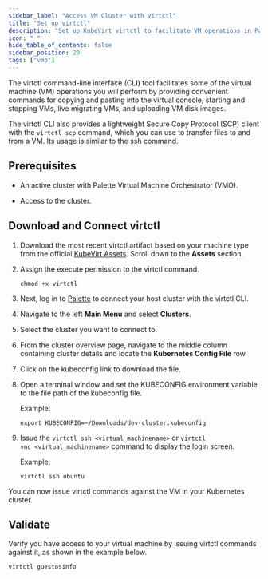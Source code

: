 ```yaml
---
sidebar_label: "Access VM Cluster with virtctl"
title: "Set up virtctl"
description: "Set up KubeVirt virtctl to facilitate VM operations in Palette Virtual Machine Orchestrator"
icon: " "
hide_table_of_contents: false
sidebar_position: 20
tags: ["vmo"]
---
```


The virtctl command-line interface (CLI) tool facilitates some of the virtual machine (VM) operations you will perform
by providing convenient commands for copying and pasting into the virtual console, starting and stopping VMs, live
migrating VMs, and uploading VM disk images.

The virtctl CLI also provides a lightweight Secure Copy Protocol (SCP) client with the `virtctl scp` command, which you
can use to transfer files to and from a VM. Its usage is similar to the ssh command.

## Prerequisites

- An active cluster with Palette Virtual Machine Orchestrator (VMO).

- Access to the cluster.

## Download and Connect virtctl

1. Download the most recent virtctl artifact based on your machine type from the official
   [KubeVirt Assets](https://github.com/kubevirt/kubevirt/releases/tag/v0.60.0-alpha.0). Scroll down to the **Assets**
   section.

2. Assign the execute permission to the virtctl command.

   ```shell
   chmod +x virtctl
   ```

3. Next, log in to [Palette](https://console.spectrocloud.com) to connect your host cluster with the virtctl CLI.

4. Navigate to the left **Main Menu** and select **Clusters**.

5. Select the cluster you want to connect to.

6. From the cluster overview page, navigate to the middle column containing cluster details and locate the **Kubernetes
   Config File** row.

7. Click on the kubeconfig link to download the file.

8. Open a terminal window and set the KUBECONFIG environment variable to the file path of the kubeconfig file.

   Example:

   ```shell
   export KUBECONFIG=~/Downloads/dev-cluster.kubeconfig
   ```

9. Issue the `virtctl ssh <virtual_machinename>` or `virtctl vnc <virtual_machinename>` command to display the login
   screen.

   Example:

   ```shell
   virtctl ssh ubuntu
   ```

You can now issue virtctl commands against the VM in your Kubernetes cluster.

## Validate

Verify you have access to your virtual machine by issuing virtctl commands against it, as shown in the example below.

```bash
virtctl guestosinfo
```
